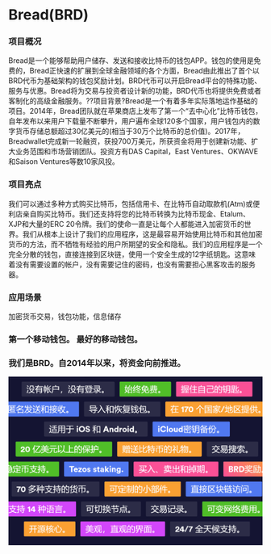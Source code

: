 # Bread(BRD)

### 项目概况

Bread是一个能够帮助用户储存、发送和接收比特币的钱包APP。钱包的使用是免费的，Bread正快速的扩展到全球金融领域的各个方面，Bread由此推出了首个以BRD代币为基础架构的钱包奖励计划。BRD代币可以开启Bread平台的特殊功能、服务与优惠。Bread将为交易与投资者设计新的功能，BRD代币也将提供免费或者客制化的高级金融服务。??项目背景?Bread是一个有着多年实际落地运作基础的项目。2014年，Bread团队就在苹果商店上发布了第一个“去中心化”比特币钱包，自年发布以来用户下载量不断攀升，用户遍布全球120多个国家，用户钱包内的数字货币存储总额超过30亿美元的(相当于30万个比特币的总价值)。2017年，Breadwallet完成新一轮融资，获投700万美元，所获资金将用于创建新功能、扩大业务范围和市场营销团队。投资方有DAS Capital，East Ventures、OKWAVE和Saison Ventures等数10家风投。



### 项目亮点

我们可以通过多种方式购买比特币，包括信用卡、在比特币自动取款机(Atm)或便利店亲自购买比特币。我们还支持将您的比特币转换为比特币现金、Etalum、XJP和大量的ERC 20令牌。我们的使命一直是让每个人都能进入加密货币的世界。我们从根本上设计了我们的应用程序，这是最容易开始使用比特币和其他加密货币的方法，而不牺牲有经验的用户所期望的安全和隐私。我们的应用程序是一个完全分散的钱包，直接连接到区块链，使用一个安全生成的12字纸钥匙。这意味着没有需要设置的帐户，没有需要记住的密码，也没有需要担心黑客攻击的服务器。



### 应用场景

加密货币交易，钱包功能，信息储存

### 第一个移动钱包。 最好的移动钱包。

### 我们是BRD。自2014年以来，将资金向前推进。

![image-20220719111400209](image-20220719111400209.png)
